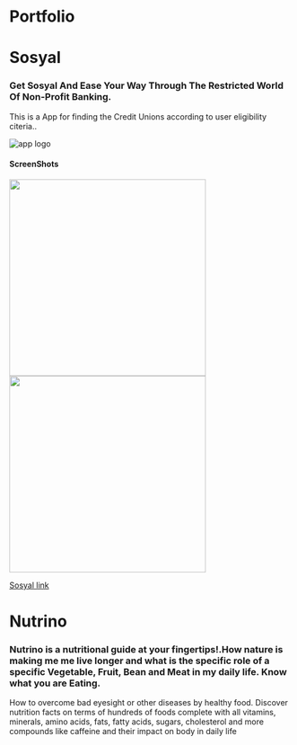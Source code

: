 # Portfolio


#                                                     Sosyal
### Get Sosyal And Ease Your Way Through The Restricted World Of Non-Profit Banking.

This is a App for finding the Credit Unions according to user eligibility citeria..

![app logo ](https://user-images.githubusercontent.com/25749093/69793782-eb8b0f00-11ea-11ea-991c-4971e7acffe6.png)

#### ScreenShots

<p float="left">
  <img src="https://user-images.githubusercontent.com/25749093/69799795-c5b73780-11f5-11ea-88bf-b4615cb2635d.jpeg" width="350" />
  <img src="https://user-images.githubusercontent.com/25749093/69798048-85a28580-11f2-11ea-8c7a-17049b767499.jpg" width="350" />                                                                                                                         
</p>

[Sosyal link](https://apps.apple.com/us/app/sosyal/id1487191572?ls=1)


# Nutrino
### Nutrino is a nutritional guide at your fingertips!.How nature is making me me live longer and what is the specific role of a specific Vegetable, Fruit, Bean and Meat in my daily life. Know what you are Eating.
How to overcome bad eyesight or other diseases by healthy food. Discover nutrition facts on terms of hundreds of foods complete with all vitamins, minerals, amino acids, fats, fatty acids, sugars, cholesterol and more compounds like caffeine and their impact on body in daily life
